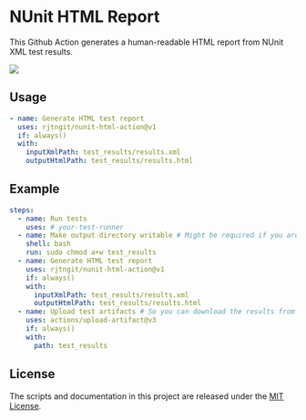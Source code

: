 # NUnit HTML Report

This Github Action generates a human-readable HTML report from NUnit XML test results.

![](example.png)

## Usage

```yaml
- name: Generate HTML test report
  uses: rjtngit/nunit-html-action@v1
  if: always()
  with:
    inputXmlPath: test_results/results.xml
    outputHtmlPath: test_results/results.html
```

## Example

```yaml
steps:
  - name: Run tests
    uses: # your-test-runner
  - name: Make output directory writable # Might be required if you are writing to an existing directory.
    shell: bash
    run: sudo chmod a+w test_results
  - name: Generate HTML test report
    uses: rjtngit/nunit-html-action@v1
    if: always()
    with:
      inputXmlPath: test_results/results.xml
      outputHtmlPath: test_results/results.html
  - name: Upload test artifacts # So you can download the results from the workflow run.
    uses: actions/upload-artifact@v3
    if: always()
    with:
      path: test_results
```

## License

The scripts and documentation in this project are released under the [MIT License](https://github.com/rjtngit/nunit-html-action/blob/main/LICENSE).
